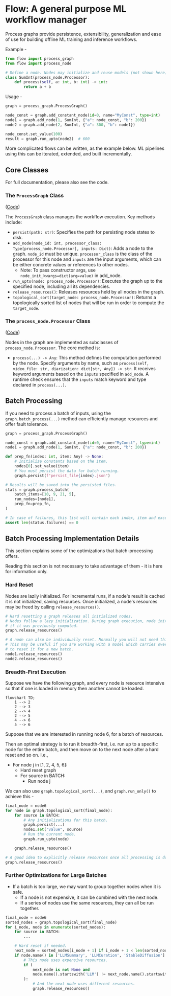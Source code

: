 # Flow: A general purpose ML workflow manager

Process graphs provide persistence, extensibility, generalization and ease of use for building offline ML training and inference workflows.

Example -

```python
from flow import process_graph
from flow import process_node

# Define a node. Nodes may initialize and reuse models (not shown here), but should strive to be stateless.
class SumInt(process_node.Processor):
    def process(self, a: int, b: int) -> int:
        return a + b
```

Usage -
```python
graph = process_graph.ProcessGraph()

node_const = graph.add_constant_node(id=0, name="MyConst", type=int)
node1 = graph.add_node(1, SumInt, {"a": node_const, "b": 200})
node2 = graph.add_node(2, SumInt, {"a": 300, "b": node1})

node_const.set_value(100)
result = graph.run_upto(node2)  # 600
```

More complicated flows can be written, as the example below. ML pipelines using this can be iterated, extended, and built incrementally.

## Core Classes

For full documentation, please also see the code.

### The `ProcessGraph` Class

([Code](./process_graph.py))

The `ProcessGraph` class manages the workflow execution. Key methods include:

- `persist(path: str)`: Specifies the path for persisting node states to disk.
- `add_node(node_id: int, processor_class: Type[process_node.Processor], inputs: Dict)`: Adds a node to the graph. `node_id` must be unique. `processor_class` is the class of the processor for this node and `inputs` are the input arguments, which can be either concrete values or references to other nodes.
    - Note: To pass constructor args, use `node_init_kwargs=dict(arg=value)` in add_node.
- `run_upto(node: process_node.Processor)`: Executes the graph up to the specified node, including all its dependencies.
- `release_resources()`: Releases resources held by all nodes in the graph.
- `topological_sort(target_node: process_node.Processor)`: Returns a topologically sorted list of nodes that will be run in order to compute the `target_node`.

### The `process_node.Processor` Class

([Code](./process_node.py))

Nodes in the graph are implemented as subclasses of `process_node.Processor`.  The core method is:

- `process(...) -> Any`: This method defines the computation performed by the node. Specify arguments by name, such as `process(self, video_file: str, diarization: dict[str, Any]) -> str`. It receives keyword arguments based on the `inputs` specified in `add_node`. A runtime check ensures that the `inputs` match keyword and type declared in `process(...)`.

## Batch Processing

If you need to process a batch of inputs, using the `graph.batch_process(...)` method can efficiently manage resources and offer fault tolerance.

```python
graph = process_graph.ProcessGraph()

node_const = graph.add_constant_node(id=0, name="MyConst", type=int)
node1 = graph.add_node(1, SumInt, {"a": node_const, "b": 200})

def prep_fn(index: int, item: Any) -> None:
    # Initialize constants based on the item.
    nodes[0].set_value(item)
    # You must persist the data for batch running.
    graph.persist(f"persist_file{index}.json")

# Results will be saved into the persisted files.
stats = graph.process_batch(
    batch_items=[10, 9, 21, 5],
    run_nodes=[node1],
    prep_fn=prep_fn,
)

# In case of failures, this list will contain each index, item and exception for failures.
assert len(status.failures) == 0
```

## Batch Processing Implementation Details

This section explains some of the optimizations that batch-processing offers.

Reading this section is not necessary to take advantage of them - it is here for information only.

### Hard Reset

Nodes are lazily initialized.
For incremental runs, if a node's result is cached it is not initialized, saving resources.
Once initialized, a node's resources may be freed by calling `release_resources()`.

```python
# Hard resetting a graph releases all initialized nodes.
# Nodes follow a lazy initialization. During graph execution, node initialization is skipped
# if it was previously computed.
graph.release_resources()

# A node can also be individually reset. Normally you will not need this.
# This may be useful if you are working with a model which carries over context, and you want
# to reset it for a new batch.
node1.release_resources()
node2.release_resources()
```

### Breadth-First Execution

Suppose we have the following graph, and every node is resource intensive so that if one is loaded in memory then another cannot be loaded.

```mermaid
flowchart TD;
    1 --> 2
    2 --> 3
    2 --> 4
    2 --> 5
    4 --> 6
    5 --> 6
```

Suppose that we are interested in running node 6, for a batch of resources.

Then an optimal strategy is to run it breadth-first, i.e. run up to a specific node for the entire batch, and then move on to the next node after a hard reset and so on. I.e.,
- For node j in [1, 2, 4, 5, 6]:
  - Hard reset graph
  - For source in BATCH:
    - Run node j

We can also use `graph.topological_sort(...)`, and `graph.run_only()` to achieve this -

```py
final_node = node6
for node in graph.topological_sort(final_node):
    for source in BATCH:
        # Any initializations for this batch.
        graph.persist(...)
        node1.set("value", source)
        # Run the current node.
        graph.run_upto(node)

    graph.release_resources()

# A good idea to explicitly release resources once all processing is done.
graph.release_resources()
```

### Further Optimizations for Large Batches

- If a batch is too large, we may want to group together nodes when it is safe.
  - If a node is not expensive, it can be combined with the next node.
  - If a series of nodes use the same resources, they can all be run together.

```py
final_node = node6
sorted_nodes = graph.topological_sort(final_node)
for i_node, node in enumerate(sorted_nodes):
    for source in BATCH:
        ...

    # Hard reset if needed.
    next_node = sorted_nodes[i_node + 1] if i_node + 1 < len(sorted_nodes) else None
    if node.name() in ['LLMSummary', 'LLMCuration', 'StableDiffusion']:
        # This node uses expensive resources.
        if (
            next_node is not None and
            node.name().startswith('LLM') != next_node.name().startswith('LLM')
        ):
            # And the next node uses different resources.
            graph.release_resources()
```
